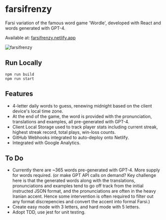 # farsifrenzy

Farsi variation of the famous word game 'Wordle', developed with React and words generated with GPT-4.

Available at: [farsifrenzy.netlify.app](https://farsifrenzy.netlify.app)

![farsifrenzy](https://github.com/ali-qasimi/farsifrenzy/assets/43767565/beffe678-345d-4994-8b11-29ec11ed8fbe)

## Run Locally
`npm run build` <br>
`npm run start`

## Features
- 4-letter daily words to guess, renewing midnight based on the client device's local time zone.
- At the end of the game, the word is provided with the pronunciation, translations and examples, all pre-generated with GPT-4.
- Client Local Storage used to track player stats including current streak, highest streak record, total plays, win-loss counts.
- GitHub Webhooks integrated to auto-deploy onto Netlify.
- Integrated with Google Analytics.

## To Do
- Currently there are ~365 words pre-generated with GPT-4. More supply for words required. (or make GPT API calls on demand? Key challenge here is that the generated words along with the translations, pronunciations and examples tend to go off track from the initial instructed JSON format, and the pronunciations are often in the heavy Iranian accent. Hence some intervention is often required to filter out any format discrepencies and convert the accent into formal Farsi.)
- Create easy mode with 3 letters, and hard mode with 5 letters.
- Adopt TDD, use jest for unit testing.
